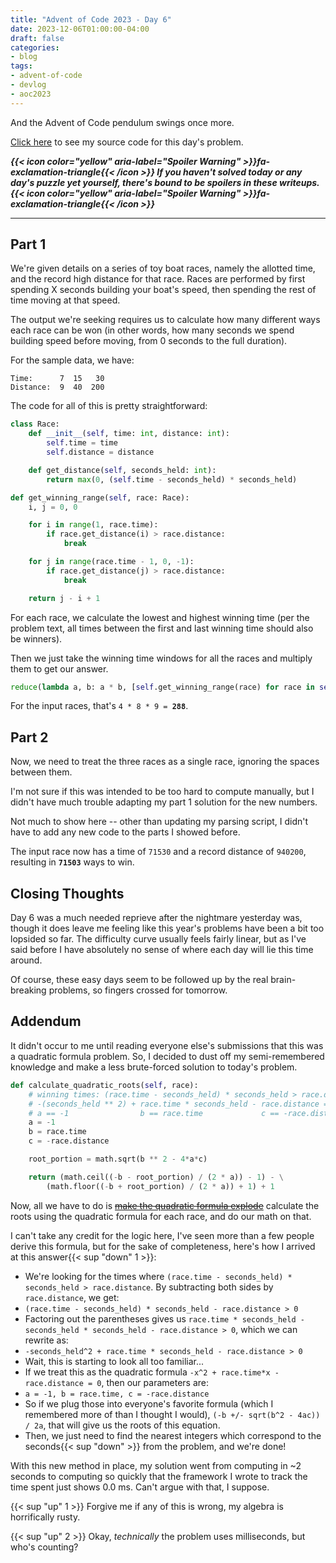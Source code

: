 ```yaml
---
title: "Advent of Code 2023 - Day 6"
date: 2023-12-06T01:00:00-04:00
draft: false
categories:
- blog
tags:
- advent-of-code
- devlog
- aoc2023
---
```


And the Advent of Code pendulum swings once more.

[Click here](https://github.com/Ratheronfire/advent-of-code/blob/master/year_2023/day-6.py) to see my source code for this day's problem.

***{{< icon color="yellow" aria-label="Spoiler Warning" >}}fa-exclamation-triangle{{< /icon >}} If you haven't solved today or any day's puzzle yet yourself, there's bound to be spoilers in these writeups. {{< icon color="yellow" aria-label="Spoiler Warning" >}}fa-exclamation-triangle{{< /icon >}}***

---

## Part 1

We're given details on a series of toy boat races, namely the allotted time, and the record high distance for that race. Races are performed by first spending X seconds building your boat's speed, then spending the rest of time moving at that speed.

The output we're seeking requires us to calculate how many different ways each race can be won (in other words, how many seconds we spend building speed before moving, from 0 seconds to the full duration).

For the sample data, we have:

```
Time:      7  15   30
Distance:  9  40  200
```

The code for all of this is pretty straightforward:

```python
class Race:
    def __init__(self, time: int, distance: int):
        self.time = time
        self.distance = distance

    def get_distance(self, seconds_held: int):
        return max(0, (self.time - seconds_held) * seconds_held)
```

```python
def get_winning_range(self, race: Race):
    i, j = 0, 0

    for i in range(1, race.time):
        if race.get_distance(i) > race.distance:
            break

    for j in range(race.time - 1, 0, -1):
        if race.get_distance(j) > race.distance:
            break

    return j - i + 1
```

For each race, we calculate the lowest and highest winning time (per the problem text, all times between the first and last winning time should also be winners).

Then we just take the winning time windows for all the races and multiply them to get our answer.

```python
reduce(lambda a, b: a * b, [self.get_winning_range(race) for race in self.races])
```

For the input races, that's ``4 * 8 * 9 = ``**``288``**.

## Part 2

Now, we need to treat the three races as a single race, ignoring the spaces between them.

I'm not sure if this was intended to be too hard to compute manually, but I didn't have much trouble adapting my part 1 solution for the new numbers.

Not much to show here -- other than updating my parsing script, I didn't have to add any new code to the parts I showed before.

The input race now has a time of ``71530`` and a record distance of ``940200``, resulting in **``71503``** ways to win.

## Closing Thoughts

Day 6 was a much needed reprieve after the nightmare yesterday was, though it does leave me feeling like this year's problems have been a bit too lopsided so far. The difficulty curve usually feels fairly linear, but as I've said before I have absolutely no sense of where each day will lie this time around.

Of course, these easy days seem to be followed up by the real brain-breaking problems, so fingers crossed for tomorrow.

## Addendum

It didn't occur to me until reading everyone else's submissions that this was a quadratic formula problem. So, I decided to dust off my semi-remembered knowledge and make a less brute-forced solution to today's problem.


```python
def calculate_quadratic_roots(self, race):
    # winning times: (race.time - seconds_held) * seconds_held > race.distance
    # -(seconds_held ** 2) + race.time * seconds_held - race.distance = 0
    # a == -1                b == race.time             c == -race.distance
    a = -1
    b = race.time
    c = -race.distance

    root_portion = math.sqrt(b ** 2 - 4*a*c)

    return (math.ceil((-b - root_portion) / (2 * a)) - 1) - \
        (math.floor((-b + root_portion) / (2 * a)) + 1) + 1
```

Now, all we have to do is  ~~[make the quadratic formula explode](https://youtu.be/Az49aNuYeJs?t=15)~~ calculate the roots using the quadratic formula for each race, and do our math on that.

I can't take any credit for the logic here, I've seen more than a few people derive this formula, but for the sake of completeness, here's how I arrived at this answer{{< sup "down" 1 >}}:

* We're looking for the times where ``(race.time - seconds_held) * seconds_held > race.distance``. By subtracting both sides by ``race.distance``, we get:
* ``(race.time - seconds_held) * seconds_held - race.distance > 0``
* Factoring out the parentheses gives us ``race.time * seconds_held - seconds_held * seconds_held - race.distance > 0``, which we can rewrite as:
* ``-seconds_held^2 + race.time * seconds_held - race.distance > 0``
* Wait, this is starting to look all too familiar...
* If we treat this as the quadratic formula ``-x^2 + race.time*x - race.distance = 0``, then our parameters are:
* ``a = -1, b = race.time, c = -race.distance``
* So if we plug those into everyone's favorite formula (which I remembered more of than I thought I would), ``(-b +/- sqrt(b^2 - 4ac)) / 2a``, that will give us the roots of this equation.
* Then, we just need to find the nearest integers which correspond to the seconds{{< sup "down" >}} from the problem, and we're done!

With this new method in place, my solution went from computing in ~2 seconds to computing so quickly that the framework I wrote to track the time spent just shows 0.0 ms. Can't argue with that, I suppose.

{{< sup "up" 1 >}}
Forgive me if any of this is wrong, my algebra is horrifically rusty.

{{< sup "up" 2 >}}
Okay, *technically* the problem uses milliseconds, but who's counting?